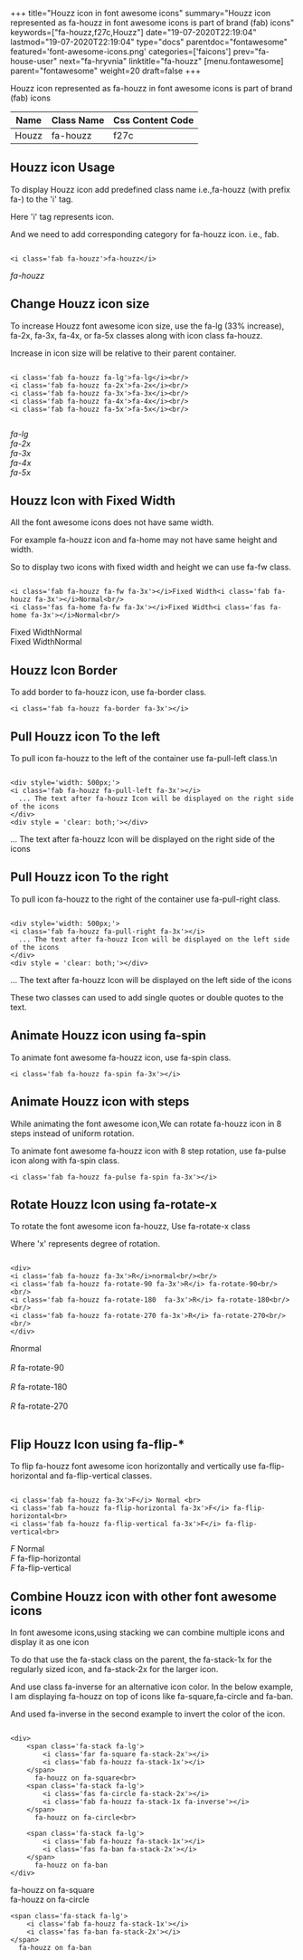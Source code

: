 +++
title="Houzz icon in font awesome icons"
summary="Houzz icon represented as fa-houzz in font awesome icons is part of brand (fab) icons"
keywords=["fa-houzz,f27c,Houzz"]
date="19-07-2020T22:19:04"
lastmod="19-07-2020T22:19:04"
type="docs"
parentdoc="fontawesome"
featured='font-awesome-icons.png'
categories=['faicons']
prev="fa-house-user"
next="fa-hryvnia"
linktitle="fa-houzz"
[menu.fontawesome]
parent="fontawesome"
weight=20
draft=false
+++


Houzz icon represented as fa-houzz in font awesome icons is part of brand (fab) icons

<div class='table-responsive'><table class='table'><thead><tr><th>Name</th><th>Class Name</th><th>Css Content Code</th></tr></thead><tbody><tr><td>Houzz</td><td>fa-houzz</td><td>f27c</td></tr></tbody></table></div>



## Houzz icon Usage

To display Houzz icon add predefined class name i.e.,fa-houzz (with prefix fa-) to the 'i' tag.

Here 'i' tag represents icon.

And we need to add corresponding category for fa-houzz icon. i.e., fab.


```

<i class='fab fa-houzz'>fa-houzz</i>
```

<i class='fab fa-houzz'>fa-houzz</i>




## Change Houzz icon size
To increase Houzz font awesome icon size, use the fa-lg (33% increase), fa-2x, fa-3x, fa-4x, or fa-5x classes along with icon class fa-houzz.

Increase in icon size will be relative to their parent container. 

```

<i class='fab fa-houzz fa-lg'>fa-lg</i><br/>
<i class='fab fa-houzz fa-2x'>fa-2x</i><br/>
<i class='fab fa-houzz fa-3x'>fa-3x</i><br/>
<i class='fab fa-houzz fa-4x'>fa-4x</i><br/>
<i class='fab fa-houzz fa-5x'>fa-5x</i><br/>
            
```

<i class='fab fa-houzz fa-lg'>fa-lg</i><br/>
<i class='fab fa-houzz fa-2x'>fa-2x</i><br/>
<i class='fab fa-houzz fa-3x'>fa-3x</i><br/>
<i class='fab fa-houzz fa-4x'>fa-4x</i><br/>
<i class='fab fa-houzz fa-5x'>fa-5x</i><br/>
            



## Houzz Icon with Fixed Width 

All the font awesome icons does not have same width.

For example fa-houzz icon and fa-home may not have same height and width.

So to display two icons with fixed width and height we can use fa-fw class.


```

<i class='fab fa-houzz fa-fw fa-3x'></i>Fixed Width<i class='fab fa-houzz fa-3x'></i>Normal<br/>
<i class='fas fa-home fa-fw fa-3x'></i>Fixed Width<i class='fas fa-home fa-3x'></i>Normal<br/>
```

<i class='fab fa-houzz fa-fw fa-3x'></i>Fixed Width<i class='fab fa-houzz fa-3x'></i>Normal<br/>
<i class='fas fa-home fa-fw fa-3x'></i>Fixed Width<i class='fas fa-home fa-3x'></i>Normal<br/>



## Houzz Icon Border 

To add border to fa-houzz icon, use fa-border class.


```
<i class='fab fa-houzz fa-border fa-3x'></i>

```
<i class='fab fa-houzz fa-border fa-3x'></i>





## Pull Houzz icon To the left

To pull icon fa-houzz to the left of the container use fa-pull-left class.\n

```

<div style='width: 500px;'>
<i class='fab fa-houzz fa-pull-left fa-3x'></i>
  ... The text after fa-houzz Icon will be displayed on the right side of the icons
</div>
<div style = 'clear: both;'></div>
```

<div style='width: 500px;'>
<i class='fab fa-houzz fa-pull-left fa-3x'></i>
  ... The text after fa-houzz Icon will be displayed on the right side of the icons
</div>
<div style = 'clear: both;'></div>




## Pull Houzz icon To the right
To pull icon fa-houzz to the right of the container use fa-pull-right class.

```

<div style='width: 500px;'>
<i class='fab fa-houzz fa-pull-right fa-3x'></i>
  ... The text after fa-houzz Icon will be displayed on the left side of the icons
</div>
<div style = 'clear: both;'></div>
```

<div style='width: 500px;'>
<i class='fab fa-houzz fa-pull-right fa-3x'></i>
  ... The text after fa-houzz Icon will be displayed on the left side of the icons
</div>
<div style = 'clear: both;'></div>

These two classes can used to add single quotes or double quotes to the text.


## Animate Houzz icon using fa-spin
To animate font awesome fa-houzz icon, use fa-spin class.

```
<i class='fab fa-houzz fa-spin fa-3x'></i>
```
<i class='fab fa-houzz fa-spin fa-3x'></i>




## Animate Houzz icon with steps
While animating the font awesome icon,We can rotate fa-houzz icon in 8 steps instead of uniform rotation.

To animate font awesome fa-houzz icon with 8 step rotation, use fa-pulse icon along with fa-spin class.


```
<i class='fab fa-houzz fa-pulse fa-spin fa-3x'></i>

```
<i class='fab fa-houzz fa-pulse fa-spin fa-3x'></i>





## Rotate Houzz Icon using fa-rotate-x
To rotate the font awesome icon fa-houzz, Use fa-rotate-x class

Where 'x' represents degree of rotation.


```

<div>
<i class='fab fa-houzz fa-3x'>R</i>normal<br/><br/>
<i class='fab fa-houzz fa-rotate-90 fa-3x'>R</i> fa-rotate-90<br/><br/> 
<i class='fab fa-houzz fa-rotate-180  fa-3x'>R</i> fa-rotate-180<br/><br/> 
<i class='fab fa-houzz fa-rotate-270 fa-3x'>R</i> fa-rotate-270<br/><br/>
</div>
```

<div>
<i class='fab fa-houzz fa-3x'>R</i>normal<br/><br/>
<i class='fab fa-houzz fa-rotate-90 fa-3x'>R</i> fa-rotate-90<br/><br/> 
<i class='fab fa-houzz fa-rotate-180  fa-3x'>R</i> fa-rotate-180<br/><br/> 
<i class='fab fa-houzz fa-rotate-270 fa-3x'>R</i> fa-rotate-270<br/><br/>
</div>




## Flip Houzz Icon using fa-flip-*
To flip fa-houzz font awesome icon horizontally and vertically use fa-flip-horizontal and fa-flip-vertical classes. 

```

<i class='fab fa-houzz fa-3x'>F</i> Normal <br>
<i class='fab fa-houzz fa-flip-horizontal fa-3x'>F</i> fa-flip-horizontal<br>
<i class='fab fa-houzz fa-flip-vertical fa-3x'>F</i> fa-flip-vertical<br>
```

<i class='fab fa-houzz fa-3x'>F</i> Normal <br>
<i class='fab fa-houzz fa-flip-horizontal fa-3x'>F</i> fa-flip-horizontal<br>
<i class='fab fa-houzz fa-flip-vertical fa-3x'>F</i> fa-flip-vertical<br>




## Combine Houzz icon with other font awesome icons
In font awesome icons,using stacking we can combine multiple icons and display it as one icon 

To do that use the fa-stack class on the parent, the fa-stack-1x for the regularly sized icon, and fa-stack-2x for the larger icon.

And use class fa-inverse for an alternative icon color. 
In the below example, I am displaying fa-houzz on top of icons like fa-square,fa-circle and fa-ban.

And used fa-inverse in the second example to invert the color of the icon.

```

<div>
    <span class='fa-stack fa-lg'>
        <i class='far fa-square fa-stack-2x'></i>
        <i class='fab fa-houzz fa-stack-1x'></i>
    </span>
      fa-houzz on fa-square<br>
    <span class='fa-stack fa-lg'>
        <i class='fas fa-circle fa-stack-2x'></i>
        <i class='fab fa-houzz fa-stack-1x fa-inverse'></i>
    </span>
      fa-houzz on fa-circle<br>

    <span class='fa-stack fa-lg'>
        <i class='fab fa-houzz fa-stack-1x'></i>
        <i class='fas fa-ban fa-stack-2x'></i>
    </span>
      fa-houzz on fa-ban
</div>
```

<div>
    <span class='fa-stack fa-lg'>
        <i class='far fa-square fa-stack-2x'></i>
        <i class='fab fa-houzz fa-stack-1x'></i>
    </span>
      fa-houzz on fa-square<br>
    <span class='fa-stack fa-lg'>
        <i class='fas fa-circle fa-stack-2x'></i>
        <i class='fab fa-houzz fa-stack-1x fa-inverse'></i>
    </span>
      fa-houzz on fa-circle<br>

    <span class='fa-stack fa-lg'>
        <i class='fab fa-houzz fa-stack-1x'></i>
        <i class='fas fa-ban fa-stack-2x'></i>
    </span>
      fa-houzz on fa-ban
</div>






